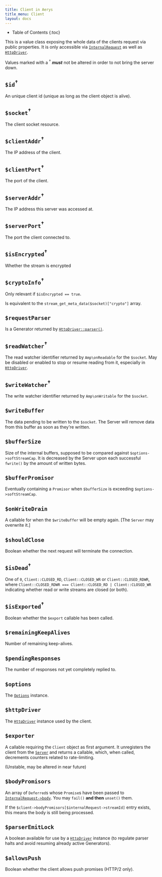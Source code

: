```yaml
---
title: Client in Aerys
title_menu: Client
layout: docs
---
```


* Table of Contents
{:toc}

This is a value class exposing the whole data of the clients request via public properties. It is only accessible via [`InternalRequest`](internalrequest.html) as well as [`HttpDriver`](httpdriver.html).

Values marked with a <sup>†</sup> **_must_** not be altered in order to not bring the server down.

## `$id`<sup>†</sup>

An unique client id (unique as long as the client object is alive).

## `$socket`<sup>†</sup>

The client socket resource.

## `$clientAddr`<sup>†</sup>

The IP address of the client.

## `$clientPort`<sup>†</sup>

The port of the client.

## `$serverAddr`<sup>†</sup>

The IP address this server was accessed at.

## `$serverPort`<sup>†</sup>

The port the client connected to.

## `$isEncrypted`<sup>†</sup>

Whether the stream is encrypted

## `$cryptoInfo`<sup>†</sup>

Only relevant if `$isEncrypted == true`.

Is equivalent to the `stream_get_meta_data($socket)["crypto"]` array.

## `$requestParser`

Is a Generator returned by [`HttpDriver::parser()`](httpdriver.html).

## `$readWatcher`<sup>†</sup>

The read watcher identifier returned by `Amp\onReadable` for the `$socket`. May be disabled or enabled to stop or resume reading from it, especially in [`HttpDriver`](httpdriver.html).

## `$writeWatcher`<sup>†</sup>

The write watcher identifier returned by `Amp\onWritable` for the `$socket`.

## `$writeBuffer`

The data pending to be written to the `$socket`. The Server will remove data from this buffer as soon as they're written.

## `$bufferSize`

Size of the internal buffers, supposed to be compared against `$options->softStreamCap`. It is decreased by the Server upon each successful `fwrite()` by the amount of written bytes.

## `$bufferPromisor`

Eventually containing a `Promisor` when `$bufferSize` is exceeding `$options->softStreamCap`.

## `$onWriteDrain`

A callable for when the `$writeBuffer` will be empty again. [The `Server` may overwrite it.]

## `$shouldClose`

Boolean whether the next request will terminate the connection.

## `$isDead`<sup>†</sup>

One of `0`, `Client::CLOSED_RD`, `Client::CLOSED_WR` or `Client::CLOSED_RDWR`, where `Client::CLOSED_RDWR === Client::CLOSED_RD | Client::CLOSED_WR` indicating whether read or write streams are closed (or both).

## `$isExported`<sup>†</sup>

Boolean whether the `$export` callable has been called.

## `$remainingKeepAlives`

Number of remaining keep-alives.

## `$pendingResponses`

The number of responses not yet completely replied to.

## `$options`

The [`Options`](options.html) instance.

## `$httpDriver`

The [`HttpDriver`](httpdriver.html) instance used by the client.

## `$exporter`

A callable requiring the `Client` object as first argument. It unregisters the client from the [`Server`](server.html) and returns a callable, which, when called, decrements counters related to rate-limiting.

(Unstable, may be altered in near future)

## `$bodyPromisors`

An array of `Deferred`s whose `Promise`s have been passed to [`InternalRequest->body`](internalrequest.html). You may `fail()` **and then** `unset()` them.

If the `$client->bodyPromisors[$internalRequest->streamId]` entry exists, this means the body is still being processed.

## `$parserEmitLock`

A boolean available for use by a [`HttpDriver`](httpdriver.html) instance (to regulate parser halts and avoid resuming already active Generators).

## `$allowsPush`

Boolean whether the client allows push promises (HTTP/2 only).